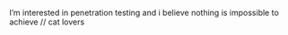 I’m interested in penetration testing and i believe nothing is impossible to achieve // cat lovers 
